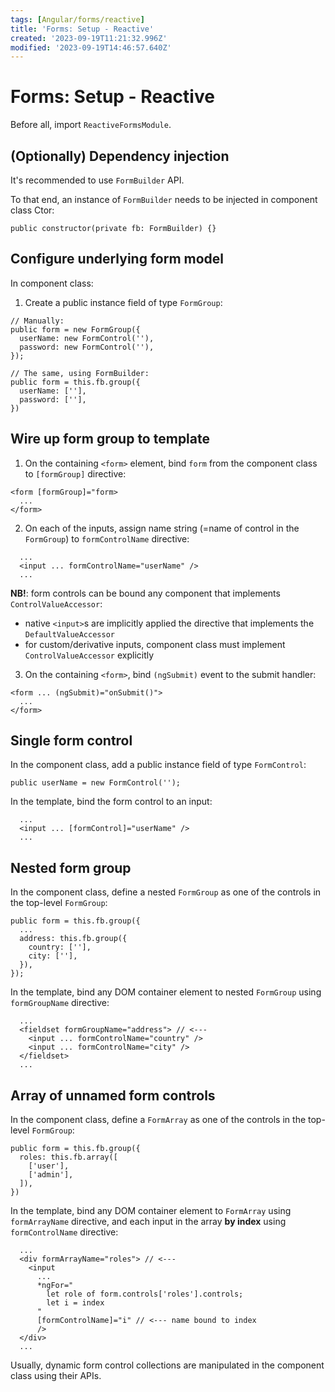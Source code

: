 ```yaml
---
tags: [Angular/forms/reactive]
title: 'Forms: Setup - Reactive'
created: '2023-09-19T11:21:32.996Z'
modified: '2023-09-19T14:46:57.640Z'
---
```


# Forms: Setup - Reactive

Before all, import `ReactiveFormsModule`.


## (Optionally) Dependency injection

It's recommended to use `FormBuilder` API.

To that end, an instance of `FormBuilder` needs to be injected in component class Ctor:
```
public constructor(private fb: FormBuilder) {}
```


## Configure underlying form model

In component class:
1. Create a public instance field of type `FormGroup`:
```
// Manually:
public form = new FormGroup({
  userName: new FormControl(''),
  password: new FormControl(''),
});

// The same, using FormBuilder:
public form = this.fb.group({
  userName: [''],
  password: [''],
})
```


## Wire up form group to template

1. On the containing `<form>` element, bind `form` from the component class to `[formGroup]` directive:
```
<form [formGroup]="form>
  ...
</form>
```

2. On each of the inputs, assign name string (=name of control in the `FormGroup`) to `formControlName` directive:
```
  ...
  <input ... formControlName="userName" />
  ...
```

**NB!**: form controls can be bound any component that implements `ControlValueAccessor`:
- native `<input>`s are implicitly applied the directive that implements the `DefaultValueAccessor`
- for custom/derivative inputs, component class must implement `ControlValueAccessor` explicitly

3. On the containing `<form>`, bind `(ngSubmit)` event to the submit handler:
```
<form ... (ngSubmit)="onSubmit()">
  ...
</form>
```


## Single form control

In the component class, add a public instance field of type `FormControl`:
```
public userName = new FormControl('');
```

In the template, bind the form control to an input:
```
  ...
  <input ... [formControl]="userName" />
  ...
```


## Nested form group

In the component class, define a nested `FormGroup` as one of the controls in the top-level `FormGroup`:
```
public form = this.fb.group({
  ...
  address: this.fb.group({
    country: [''],
    city: [''],
  }),
});
```

In the template, bind any DOM container element to nested `FormGroup` using `formGroupName` directive:
```
  ...
  <fieldset formGroupName="address"> // <---
    <input ... formControlName="country" />
    <input ... formControlName="city" />
  </fieldset>
  ...
```


## Array of unnamed form controls

In the component class, define a `FormArray` as one of the controls in the top-level `FormGroup`:
```
public form = this.fb.group({
  roles: this.fb.array([
    ['user'],
    ['admin'],
  ]),
})
```

In the template, bind any DOM container element to `FormArray` using `formArrayName` directive, and each input in the array **by index** using `formControlName` directive:
```
  ...
  <div formArrayName="roles"> // <---
    <input 
      ...
      *ngFor="
        let role of form.controls['roles'].controls;
        let i = index
      "
      [formControlName]="i" // <--- name bound to index
      />
  </div>
  ...
```

Usually, dynamic form control collections are manipulated in the component class using their APIs.

